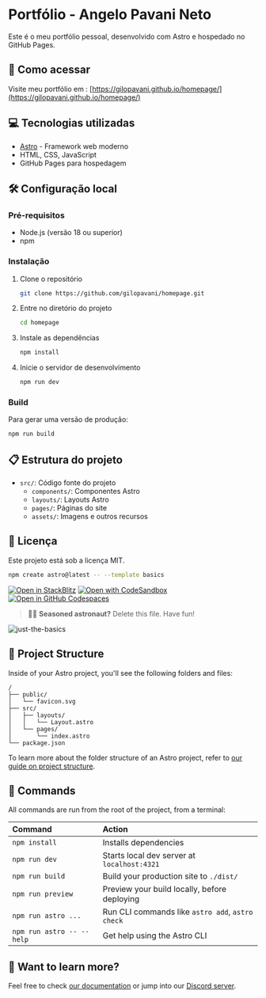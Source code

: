# Portfólio - Angelo Pavani Neto

Este é o meu portfólio pessoal, desenvolvido com Astro e hospedado no GitHub Pages.

## 🚀 Como acessar

Visite meu portfólio em : [https://gilopavani.github.io/homepage/](https://gilopavani.github.io/homepage/)

## 💻 Tecnologias utilizadas

- [Astro](https://astro.build/) - Framework web moderno
- HTML, CSS, JavaScript
- GitHub Pages para hospedagem

## 🛠️ Configuração local

### Pré-requisitos

- Node.js (versão 18 ou superior)
- npm

### Instalação

1. Clone o repositório
   ```bash
   git clone https://github.com/gilopavani/homepage.git
   ```

2. Entre no diretório do projeto
   ```bash
   cd homepage
   ```

3. Instale as dependências
   ```bash
   npm install
   ```

4. Inicie o servidor de desenvolvimento
   ```bash
   npm run dev
   ```

### Build

Para gerar uma versão de produção:

```bash
npm run build
```

## 📋 Estrutura do projeto

- `src/`: Código fonte do projeto
  - `components/`: Componentes Astro
  - `layouts/`: Layouts Astro
  - `pages/`: Páginas do site
  - `assets/`: Imagens e outros recursos

## 📄 Licença

Este projeto está sob a licença MIT.

```sh
npm create astro@latest -- --template basics
```

[![Open in StackBlitz](https://developer.stackblitz.com/img/open_in_stackblitz.svg)](https://stackblitz.com/github/withastro/astro/tree/latest/examples/basics)
[![Open with CodeSandbox](https://assets.codesandbox.io/github/button-edit-lime.svg)](https://codesandbox.io/p/sandbox/github/withastro/astro/tree/latest/examples/basics)
[![Open in GitHub Codespaces](https://github.com/codespaces/badge.svg)](https://codespaces.new/withastro/astro?devcontainer_path=.devcontainer/basics/devcontainer.json)

> 🧑‍🚀 **Seasoned astronaut?** Delete this file. Have fun!

![just-the-basics](https://github.com/withastro/astro/assets/2244813/a0a5533c-a856-4198-8470-2d67b1d7c554)

## 🚀 Project Structure

Inside of your Astro project, you'll see the following folders and files:

```text
/
├── public/
│   └── favicon.svg
├── src/
│   ├── layouts/
│   │   └── Layout.astro
│   └── pages/
│       └── index.astro
└── package.json
```

To learn more about the folder structure of an Astro project, refer to [our guide on project structure](https://docs.astro.build/en/basics/project-structure/).

## 🧞 Commands

All commands are run from the root of the project, from a terminal:

| Command                   | Action                                           |
| :------------------------ | :----------------------------------------------- |
| `npm install`             | Installs dependencies                            |
| `npm run dev`             | Starts local dev server at `localhost:4321`      |
| `npm run build`           | Build your production site to `./dist/`          |
| `npm run preview`         | Preview your build locally, before deploying     |
| `npm run astro ...`       | Run CLI commands like `astro add`, `astro check` |
| `npm run astro -- --help` | Get help using the Astro CLI                     |

## 👀 Want to learn more?

Feel free to check [our documentation](https://docs.astro.build) or jump into our [Discord server](https://astro.build/chat).
